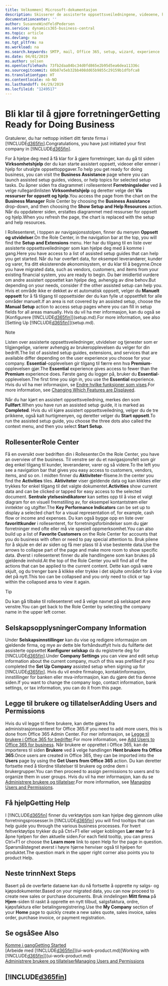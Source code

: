 ```yaml
---
title: Velkommen| Microsoft-dokumentasjon
description: Skisserer de assisterte oppsettsveiledningene, videoene, hjelpeemnene og sidene og sidene du bruker til å bli klar til å gjøre forretninger i Business Central.
documentationcenter: ''
author: SusanneWindfeldPedersen
ms.service: dynamics365-business-central
ms.topic: article
ms.devlang: na
ms.tgt_pltfrm: na
ms.workload: na
ms.search.keywords: SMTP, mail, Office 365, setup, wizard, experience
ms.date: 04/01/2019
ms.author: solsen
ms.openlocfilehash: 73fb2daa84bc34d0fd865e2b95d5ea6dea11336c
ms.sourcegitcommit: 60b87e5eb32bb408dd65b9855c29159b1dfbfca8
ms.translationtype: HT
ms.contentlocale: nb-NO
ms.lasthandoff: 04/29/2019
ms.locfileid: "1249517"
---
```

# <a name="getting-ready-for-doing-business"></a><span data-ttu-id="1ce80-103">Bli klar til å gjøre forretninger</span><span class="sxs-lookup"><span data-stu-id="1ce80-103">Getting Ready for Doing Business</span></span>
<span data-ttu-id="1ce80-104">Gratulerer, du har nettopp initiert ditt første firma i [!INCLUDE[d365fin](includes/d365fin_md.md)].</span><span class="sxs-lookup"><span data-stu-id="1ce80-104">Congratulations, you have just initiated your first company in [!INCLUDE[d365fin](includes/d365fin_md.md)].</span></span>

<span data-ttu-id="1ce80-105">For å hjelpe deg med å få klar for å gjøre forretninger, kan du gå til siden **Virksomhetshjelp** der du kan starte assistert oppsett, videoer eller emner i hjelp for utvalgte oppsettoppgaver.</span><span class="sxs-lookup"><span data-stu-id="1ce80-105">To help you get ready for doing business, you can visit the **Business Assistance** page where you can launch assisted setup guides, videos, or help topics for selected setup tasks.</span></span> <span data-ttu-id="1ce80-106">Du åpner siden fra diagrammet i rollesenteret **Forretningsleder** ved å velge rullegardinlisten **Virksomhetshjelp** og deretter velge det **Vis ressurser for oppsett og hjelp**.</span><span class="sxs-lookup"><span data-stu-id="1ce80-106">You access the page from the chart on the **Business Manager** Role Center by choosing the **Business Assistance** drop-down, and then choosing the **Show Setup and Help Resources** action.</span></span> <span data-ttu-id="1ce80-107">Når du oppdaterer siden, erstattes diagrammet med ressurser for oppsett og hjelp.</span><span class="sxs-lookup"><span data-stu-id="1ce80-107">When you refresh the page, the chart is replaced with the setup and help resources.</span></span>

<span data-ttu-id="1ce80-108">I Rollesenteret, i toppen av navigasjonsstolpen, finner du menyen **Oppsett og utvidelser**.</span><span class="sxs-lookup"><span data-stu-id="1ce80-108">On the Role Center, in the navigation bar at the top, you will find the **Setup and Extensions** menu.</span></span> <span data-ttu-id="1ce80-109">Her har du tilgang til en liste over assisterte oppsettsveiledninger som kan hjelpe deg med å komme i gang.</span><span class="sxs-lookup"><span data-stu-id="1ce80-109">Here you have access to a list of assisted setup guides that can help you get started.</span></span> <span data-ttu-id="1ce80-110">Når du har overført data, for eksempel leverandører, kunder og varer, fra ditt eksisterende økonomisystem, er du klar til å begynne.</span><span class="sxs-lookup"><span data-stu-id="1ce80-110">Once you have migrated data, such as vendors, customers, and items from your existing financial system, you are ready to begin.</span></span> <span data-ttu-id="1ce80-111">Du bør imidlertid vurdere om andre assistert oppsettet kan hjelpe deg, avhengig av dine behov.</span><span class="sxs-lookup"><span data-stu-id="1ce80-111">But depending on your needs, consider if the other assisted setup can help you.</span></span> <span data-ttu-id="1ce80-112">Hvis et område ikke er dekket av et automatisk oppsett, velger du **Manuelt oppsett** for å få tilgang til oppsettsider der du kan fylle ut oppsettfelt for alle områder manuelt.</span><span class="sxs-lookup"><span data-stu-id="1ce80-112">If an area is not covered by an assisted setup, choose the **Manual Setup** action to access setup pages where you can fill in setup fields for all areas manually.</span></span> <span data-ttu-id="1ce80-113">Hvis du vil ha mer informasjon, kan du også se [Konfigurere [!INCLUDE[d365fin](includes/d365fin_md.md)]](setup.md).</span><span class="sxs-lookup"><span data-stu-id="1ce80-113">For more information, see also [Setting Up [!INCLUDE[d365fin](includes/d365fin_md.md)]](setup.md).</span></span>

> [!NOTE]  
>   <span data-ttu-id="1ce80-114">Listen over assisterte oppsettsveiledninger, utvidelser og tjenester som er tilgjengelige, varierer avhengig av brukeropplevelsen du velger for din bedrift.</span><span class="sxs-lookup"><span data-stu-id="1ce80-114">The list of assisted setup guides, extensions, and services that are available differ depending on the user experience you choose for your company.</span></span> <span data-ttu-id="1ce80-115">**Essential**-opplevelsen gir tilgang til færre enn hva **Premium**-opplevelsen gjør.</span><span class="sxs-lookup"><span data-stu-id="1ce80-115">The **Essential** experience gives access to fewer than the **Premium** experience does.</span></span> <span data-ttu-id="1ce80-116">Første gang du logger på, bruker du **Essential**-opplevelsen.</span><span class="sxs-lookup"><span data-stu-id="1ce80-116">The first time you sign in, you use the **Essential** experience.</span></span> <span data-ttu-id="1ce80-117">Hvis du vil ha mer informasjon, se [Endre hvilke funksjoner som vises](ui-experiences.md).</span><span class="sxs-lookup"><span data-stu-id="1ce80-117">For more information, see [Changing Which Features are Displayed](ui-experiences.md).</span></span>

<span data-ttu-id="1ce80-118">Når du har kjørt en assistert oppsettsveiledning, merkes den som **Fullført**.</span><span class="sxs-lookup"><span data-stu-id="1ce80-118">When you have run an assisted setup guide, it is marked as **Completed**.</span></span> <span data-ttu-id="1ce80-119">Hvis du vil kjøre assistert oppsettsveiledning, velger du de tre prikkene, også kalt hurtigmenyen, og deretter velger du **Start oppsett**.</span><span class="sxs-lookup"><span data-stu-id="1ce80-119">To run the assisted setup guide, you choose the three dots also called the context menu, and then you select **Start Setup**.</span></span>

## <a name="role-center"></a><span data-ttu-id="1ce80-120">Rollesenter</span><span class="sxs-lookup"><span data-stu-id="1ce80-120">Role Center</span></span>
<span data-ttu-id="1ce80-121">Få en oversikt over bedriften din i Rollesenter.</span><span class="sxs-lookup"><span data-stu-id="1ce80-121">On the Role Center, you have an overview of the business.</span></span> <span data-ttu-id="1ce80-122">Til venstre ser du et navigasjonsfelt som gir deg enkel tilgang til kunder, leverandører, varer og så videre.</span><span class="sxs-lookup"><span data-stu-id="1ce80-122">To the left you see a navigation bar that gives you easy access to customers, vendors, items, and so on.</span></span> <span data-ttu-id="1ce80-123">I midten finner du **Aktiviteter**-flisene.</span><span class="sxs-lookup"><span data-stu-id="1ce80-123">In the center you find the **Activities** tiles.</span></span> <span data-ttu-id="1ce80-124">**Aktiviteter** viser gjeldende data og kan klikkes eller trykkes for enkel tilgang til det valgte dokumentet.</span><span class="sxs-lookup"><span data-stu-id="1ce80-124">**Activities** show current data and can be clicked or tapped for easy access to the selected document.</span></span> <span data-ttu-id="1ce80-125">**Sentrale ytelsesindikatorer** kan settes opp til å vise et valgt diagram for en visuell fremstilling av, for eksempel kontantstrøm eller inntekter og utgifter.</span><span class="sxs-lookup"><span data-stu-id="1ce80-125">The **Key Performance Indicators** can be set up to display a selected chart for a visual representation of, for example, cash flow or income and expenses.</span></span> <span data-ttu-id="1ce80-126">Du kan også bygge opp en liste over **favorittkunder** i rollesenteret, for forretningsforbindelser som du gjør forretninger med ofte eller må vie spesiell oppmerksomhet.</span><span class="sxs-lookup"><span data-stu-id="1ce80-126">You can also build up a list of **Favorite Customers** on the Role Center for accounts that you do business with often or need to pay special attention to.</span></span>
<span data-ttu-id="1ce80-127">Bruk pilene for å skjule en del av siden og få mer plass til å vise bestemte data.</span><span class="sxs-lookup"><span data-stu-id="1ce80-127">Use the arrows to collapse part of the page and make more room to show specific data.</span></span> <span data-ttu-id="1ce80-128">Øverst i rollesenteret finner du alle handlingene som kan brukes på gjeldende innhold.</span><span class="sxs-lookup"><span data-stu-id="1ce80-128">At the top of the Role Center you will find all of the actions that can be applied to the current content.</span></span> <span data-ttu-id="1ce80-129">Dette kan også være skjult, og du trenger bare å klikke eller trykke i det skjulte området for å vise det på nytt.</span><span class="sxs-lookup"><span data-stu-id="1ce80-129">This too can be collapsed and you only need to click or tap within the collapsed area to view it again.</span></span>

> [!TIP]  
> <span data-ttu-id="1ce80-130">Du kan gå tilbake til rollesenteret ved å velge navnet på selskapet øvre venstre.</span><span class="sxs-lookup"><span data-stu-id="1ce80-130">You can get back to the Role Center by selecting the company name in the upper left corner.</span></span>

## <a name="company-information"></a><span data-ttu-id="1ce80-131">Selskapsopplysninger</span><span class="sxs-lookup"><span data-stu-id="1ce80-131">Company Information</span></span>
<span data-ttu-id="1ce80-132">Under **Selskapsinnstillinger** kan du vise og redigere informasjon om gjeldende firma, og mye av dette ble forhåndsutfylt hvis du fullførte det assisterte oppsettet **Konfigurer selskap** da du registrerte deg for [!INCLUDE[d365fin](includes/d365fin_md.md)].</span><span class="sxs-lookup"><span data-stu-id="1ce80-132">Under **Company Settings** you can view and edit setup information about the current company, much of this was prefilled if you completed the **Set Up Company** assisted setup when signing up for [!INCLUDE[d365fin](includes/d365fin_md.md)].</span></span> <span data-ttu-id="1ce80-133">Hvis du vil endre firmalogo, kontaktinformasjon, innstillinger for banken eller mva-informasjon, kan du gjøre det fra denne siden.</span><span class="sxs-lookup"><span data-stu-id="1ce80-133">If you want to change the company logo, contact information, bank settings, or tax information, you can do it from this page.</span></span>    

## <a name="adding-users-and-permissions"></a><span data-ttu-id="1ce80-134">Legge til brukere og tillatelser</span><span class="sxs-lookup"><span data-stu-id="1ce80-134">Adding Users and Permissions</span></span>
<span data-ttu-id="1ce80-135">Hvis du vil legge til flere brukere, kan dette gjøres fra administrasjonssenteret for Office 365.</span><span class="sxs-lookup"><span data-stu-id="1ce80-135">If you need to add more users, this is done from Office 365 Admin Center.</span></span> <span data-ttu-id="1ce80-136">For mer informasjon, se [Legge til brukere i Office 365 for bedrifter](https://support.office.com/en-us/article/Add-users-to-Office-365-for-business-435ccec3-09dd-4587-9ebd-2f3cad6bc2bc).</span><span class="sxs-lookup"><span data-stu-id="1ce80-136">For more information, see [Add Users to Office 365 for business](https://support.office.com/en-us/article/Add-users-to-Office-365-for-business-435ccec3-09dd-4587-9ebd-2f3cad6bc2bc).</span></span> <span data-ttu-id="1ce80-137">Når brukere er opprettet i Office 365, kan de importeres til siden **Brukere** ved å velge handlingen **Hent brukere fra Office 365**.</span><span class="sxs-lookup"><span data-stu-id="1ce80-137">Once users are created in Office 365, they can be imported into the **Users** page by using the **Get Users from Office 365** action.</span></span> <span data-ttu-id="1ce80-138">Du kan deretter fortsette med å tilordne tillatelser til brukere og ordne dem i brukergrupper.</span><span class="sxs-lookup"><span data-stu-id="1ce80-138">You can then proceed to assign permissions to users and to organize them in user groups.</span></span> <span data-ttu-id="1ce80-139">Hvis du vil ha mer informasjon, kan du se [Administrere brukere og tillatelser](ui-how-users-permissions.md).</span><span class="sxs-lookup"><span data-stu-id="1ce80-139">For more information, see [Managing Users and Permissions](ui-how-users-permissions.md).</span></span>  

## <a name="getting-help"></a><span data-ttu-id="1ce80-140">Få hjelp</span><span class="sxs-lookup"><span data-stu-id="1ce80-140">Getting Help</span></span>
<span data-ttu-id="1ce80-141">I [!INCLUDE[d365fin](includes/d365fin_md.md)] finner du verktøytips som kan hjelpe deg gjennom ulike forretningsprosesser.</span><span class="sxs-lookup"><span data-stu-id="1ce80-141">In [!INCLUDE[d365fin](includes/d365fin_md.md)] you will find tooltips that can help guide you through the various business processes.</span></span> <span data-ttu-id="1ce80-142">For hvert feltverktøytips trykker du på Ctrl+F1 eller velger koblingen **Lær mer** for å åpne hjelpen for den aktuelle siden.</span><span class="sxs-lookup"><span data-stu-id="1ce80-142">For each field tooltip, you can press Ctrl+F1 or choose the **Learn more** link to open Help for the page in question.</span></span> <span data-ttu-id="1ce80-143">Spørsmålstegnet øverst i høyre hjørne henviser også til hjelpen for produktet.</span><span class="sxs-lookup"><span data-stu-id="1ce80-143">The question mark in the upper right corner also points you to product Help.</span></span>

## <a name="next-steps"></a><span data-ttu-id="1ce80-144">Neste trinn</span><span class="sxs-lookup"><span data-stu-id="1ce80-144">Next Steps</span></span>
<span data-ttu-id="1ce80-145">Basert på de overførte dataene kan du nå fortsette å opprette ny salgs- og kjøpsdokumenter.</span><span class="sxs-lookup"><span data-stu-id="1ce80-145">Based on your migrated data, you can now proceed to create new sales or purchase documents.</span></span> <span data-ttu-id="1ce80-146">Bruk inndelingen **Mitt firma** på **Hjem**-siden til raskt å opprette en nytt tilbud, salgsfaktura, ordre, kjøpsfaktura eller betalingsregistrering.</span><span class="sxs-lookup"><span data-stu-id="1ce80-146">Use the **My Company** section of your **Home** page to quickly create a new sales quote, sales invoice, sales order, purchase invoice, or payment registration.</span></span>

## <a name="see-also"></a><span data-ttu-id="1ce80-147">Se også</span><span class="sxs-lookup"><span data-stu-id="1ce80-147">See Also</span></span>
[<span data-ttu-id="1ce80-148">Komme i gang</span><span class="sxs-lookup"><span data-stu-id="1ce80-148">Getting Started</span></span>](product-get-started.md)  
<span data-ttu-id="1ce80-149">[Arbeide med [!INCLUDE[d365fin](includes/d365fin_md.md)]](ui-work-product.md)</span><span class="sxs-lookup"><span data-stu-id="1ce80-149">[Working with [!INCLUDE[d365fin](includes/d365fin_md.md)]](ui-work-product.md)</span></span>  
[<span data-ttu-id="1ce80-150">Administrere brukere og tillatelser</span><span class="sxs-lookup"><span data-stu-id="1ce80-150">Managing Users and Permissions</span></span>](ui-how-users-permissions.md)

## [!INCLUDE[d365fin](includes/free_trial_md.md)]  
